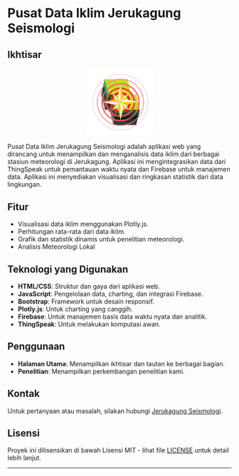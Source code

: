 
# Pusat Data Iklim Jerukagung Seismologi

## Ikhtisar

<p align="center">
  <img src="./public/img/logo.png" alt="Logo" width="150"/>
</p>

Pusat Data Iklim Jerukagung Seismologi adalah aplikasi web yang dirancang untuk menampilkan dan menganalisis data iklim dari berbagai stasiun meteorologi di Jerukagung. Aplikasi ini mengintegrasikan data dari ThingSpeak untuk pemantauan waktu nyata dan Firebase untuk manajemen data. Aplikasi ini menyediakan visualisasi dan ringkasan statistik dari data lingkungan.

## Fitur

- Visualisasi data iklim menggunakan Plotly.js.
- Perhitungan rata-rata dari data iklim.
- Grafik dan statistik dinamis untuk penelitian meteorologi.
- Analisis Meteorologi Lokal

## Teknologi yang Digunakan

- **HTML/CSS**: Struktur dan gaya dari aplikasi web.
- **JavaScript**: Pengelolaan data, charting, dan integrasi Firebase.
- **Bootstrap**: Framework untuk desain responsif.
- **Plotly.js**: Untuk charting yang canggih.
- **Firebase**: Untuk manajemen basis data waktu nyata dan analitik.
- **ThingSpeak**: Untuk melakukan komputasi awan.

## Penggunaan

- **Halaman Utama**: Menampilkan ikhtisar dan tautan ke berbagai bagian.
- **Penelitian**: Menampilkan perkembangan penelitian kami.

## Kontak

Untuk pertanyaan atau masalah, silakan hubungi [Jerukagung Seismologi](mailto:evanalifwidhyatma@gmail.com).

## Lisensi

Proyek ini dilisensikan di bawah Lisensi MIT - lihat file [LICENSE](LICENSE) untuk detail lebih lanjut.

---